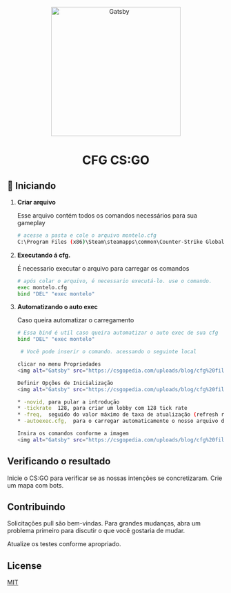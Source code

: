 <p align="center">
  <a href="#">
    <img alt="Gatsby" src="https://logodownload.org/wp-content/uploads/2014/09/counter-strike-global-offensive-cs-go-logo.png" width="300" />
  </a>
</p>
<h1 align="center">
  CFG CS:GO
</h1>

## 🚀 Iniciando

1.  **Criar arquivo**

    Esse arquivo contém todos os comandos necessários para sua gameplay

    ```sh
    # acesse a pasta e cole o arquivo montelo.cfg
    C:\Program Files (x86)\Steam\steamapps\common\Counter-Strike Global Offensive\csgo\cfg
    ```

1.  **Executando á cfg.**

    É necessario executar o arquivo para carregar os comandos

    ```sh
    # após colar o arquivo, é necessario executá-lo. use o comando.
    exec montelo.cfg
    bind "DEL" "exec montelo"
    ```
    
1.  **Automatizando o auto exec**

    Caso queira automatizar o carregamento

    ```sh
    # Essa bind é util caso queira automatizar o auto exec de sua cfg
    bind "DEL" "exec montelo"
    
     # Você pode inserir o comando. acessando o seguinte local
    
    clicar no menu Propriedades
    <img alt="Gatsby" src="https://csgopedia.com/uploads/blog/cfg%20file/5.jpg" width="700" />
    
    Definir Opções de Inicialização
    <img alt="Gatsby" src="https://csgopedia.com/uploads/blog/cfg%20file/6.jpg" width="700" />
    
    * -novid, para pular a introdução
    * -tickrate  128, para criar um lobby com 128 tick rate
    * -freq,  seguido do valor máximo de taxa de atualização (refresh rate) de sua tela - que pode ser 60, 75, 120 ou 144Hz. Eu tenho uma tela de 144Hz, portanto, eu coloco o valor "144"
    * -autoexec.cfg,  para o carregar automaticamente o nosso arquivo de configuração recém-criado.
    
    Insira os comandos conforme a imagem
    <img alt="Gatsby" src="https://csgopedia.com/uploads/blog/cfg%20file/7.jpg" width="700" />
    ```
## Verificando o resultado
Inicie o CS:GO para verificar se as nossas intenções se concretizaram. Crie um mapa com bots. 

## Contribuindo
Solicitações pull são bem-vindas. Para grandes mudanças, abra um problema primeiro para discutir o que você gostaria de mudar.

Atualize os testes conforme apropriado.

## License
[MIT](https://choosealicense.com/licenses/mit/)


